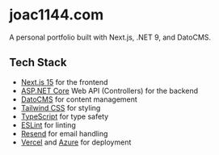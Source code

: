 # joac1144.com

A personal portfolio built with Next.js, .NET 9, and DatoCMS.

## Tech Stack

- [Next.js 15](https://nextjs.org/) for the frontend
- [ASP.NET Core](https://dotnet.microsoft.com/en-us/apps/aspnet) Web API (Controllers) for the backend
- [DatoCMS](https://www.datocms.com/) for content management
- [Tailwind CSS](https://tailwindcss.com/) for styling
- [TypeScript](https://www.typescriptlang.org/) for type safety
- [ESLint](https://eslint.org/) for linting
- [Resend](https://resend.com/) for email handling
- [Vercel](https://vercel.com/) and [Azure](https://azure.microsoft.com/en-us/) for deployment